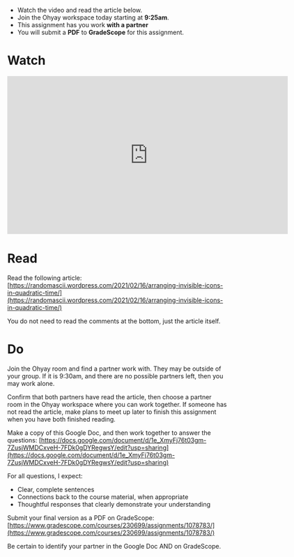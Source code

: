 


<div class="alert alert-info -waltz-literal">
  <ul>
    <li>Watch the video and read the article below.</li>
    <li>Join the Ohyay workspace today starting at <strong>9:25am</strong>.</li>
    <li>This assignment has you work <strong>with a partner</strong></li>
    <li>You will submit a <strong>PDF</strong> to <strong>GradeScope</strong> for this assignment.</li>
  </ul>
</div>

# Watch

<iframe width="644" height="362" src="https://www.youtube.com/embed/kPsfaKclU7Q" frameborder="0" allow="accelerometer; autoplay; clipboard-write; encrypted-media; gyroscope; picture-in-picture" allowfullscreen></iframe>

# Read

Read the following article: [https://randomascii.wordpress.com/2021/02/16/arranging-invisible-icons-in-quadratic-time/](https://randomascii.wordpress.com/2021/02/16/arranging-invisible-icons-in-quadratic-time/)

You do not need to read the comments at the bottom, just the article itself.

# Do

Join the Ohyay room and find a partner work with. They may be outside of your group.
If it is 9:30am, and there are no possible partners left, then you may work alone.

Confirm that both partners have read the article, then choose a partner room in the Ohyay workspace where you can work together.
If someone has not read the article, make plans to meet up later to finish this assignment when you have both finished reading.

Make a copy of this Google Doc, and then work together to answer the questions: [https://docs.google.com/document/d/1e_XmyFj76t03gm-7ZusjWMDCxveH-7FDk0gDYRegwsY/edit?usp=sharing](https://docs.google.com/document/d/1e_XmyFj76t03gm-7ZusjWMDCxveH-7FDk0gDYRegwsY/edit?usp=sharing)

For all questions, I expect:

* Clear, complete sentences
* Connections back to the course material, when appropriate
* Thoughtful responses that clearly demonstrate your understanding

Submit your final version as a PDF on GradeScope: [https://www.gradescope.com/courses/230699/assignments/1078783/](https://www.gradescope.com/courses/230699/assignments/1078783/)

Be certain to identify your partner in the Google Doc AND on GradeScope.